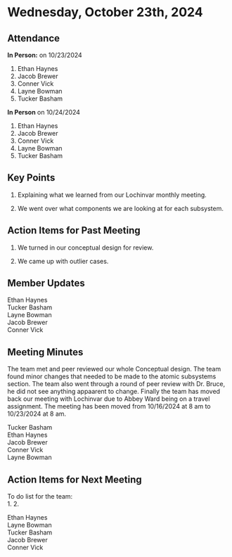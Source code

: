 # Wednesday, October 23th, 2024

## Attendance
**In Person:** on 10/23/2024
1. Ethan Haynes
2. Jacob Brewer
3. Conner Vick
4. Layne Bowman
5. Tucker Basham

**In Person** on 10/24/2024
1. Ethan Haynes
2. Jacob Brewer
3. Conner Vick
4. Layne Bowman
5. Tucker Basham

## Key Points
1. Explaining what we learned from our Lochinvar monthly meeting.

2. We went over what components we are looking at for each subsystem.
   
## Action Items for Past Meeting
1. We turned in our conceptual design for review.
  
2. We came up with outlier cases.

## Member Updates
Ethan Haynes  
Tucker Basham   
Layne Bowman  
Jacob Brewer  
Conner Vick   

## Meeting Minutes
The team met and peer reviewed our whole Conceptual design. The team found minor changes that needed to be made to the atomic subsystems section. The team also went through a round of peer review with Dr. Bruce, he did not see anything appaarent to change. Finally the team has moved back our meeting with Lochinvar due to Abbey Ward being on a travel assignment. The meeting has been moved from 10/16/2024 at 8 am to 10/23/2024 at 8 am.

Tucker Basham  
Ethan Haynes  
Jacob Brewer  
Conner Vick  
Layne Bowman  


## Action Items for Next Meeting
To do list for the team:  
1. 
2. 

Ethan Haynes  
Layne Bowman  
Tucker Basham  
Jacob Brewer  
Conner Vick  
